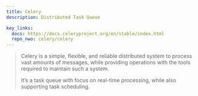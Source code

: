 ```yaml
---
title: Celery
description: Distributed Task Queue

key_links:
  docs: https://docs.celeryproject.org/en/stable/index.html
  repo_nwo: celery/celery
---
```



> Celery is a simple, flexible, and reliable distributed system to process vast amounts of messages, while providing operations with the tools required to maintain such a system.
>
> It’s a task queue with focus on real-time processing, while also supporting task scheduling.
